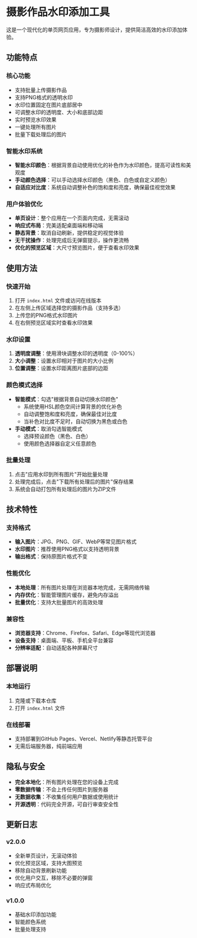# 摄影作品水印添加工具

这是一个现代化的单页网页应用，专为摄影师设计，提供简洁高效的水印添加体验。

## 功能特点

### 核心功能
- 支持批量上传摄影作品
- 支持PNG格式的透明水印
- 水印位置固定在图片底部居中
- 可调整水印的透明度、大小和底部边距
- 实时预览水印效果
- 一键处理所有图片
- 批量下载处理后的图片

### 智能水印系统
- **智能水印颜色**：根据背景自动使用优化的补色作为水印颜色，提高可读性和美观度
- **手动颜色选择**：可以手动选择水印颜色（黑色、白色或自定义颜色）
- **自适应对比度**：系统自动调整补色的饱和度和亮度，确保最佳视觉效果

### 用户体验优化
- **单页设计**：整个应用在一个页面内完成，无需滚动
- **响应式布局**：完美适配桌面端和移动端
- **静态背景**：取消自动刷新，提供稳定的视觉体验
- **无干扰操作**：处理完成后无弹窗提示，操作更流畅
- **优化的预览区域**：大尺寸预览图片，便于查看水印效果

## 使用方法

### 快速开始
1. 打开 `index.html` 文件或访问在线版本
2. 在左侧上传区域选择您的摄影作品（支持多选）
3. 上传您的PNG格式水印图片
4. 在右侧预览区域实时查看水印效果

### 水印设置
1. **透明度调整**：使用滑块调整水印的透明度（0-100%）
2. **大小调整**：设置水印相对于图片的大小比例
3. **位置调整**：设置水印距离图片底部的边距

### 颜色模式选择
- **智能模式**：勾选"根据背景自动切换水印颜色"
  - 系统使用HSL颜色空间计算背景的优化补色
  - 自动调整饱和度和亮度，确保最佳对比度
  - 当补色对比度不足时，自动切换为黑色或白色
- **手动模式**：取消勾选智能模式
  - 选择预设颜色（黑色、白色）
  - 使用颜色选择器自定义任意颜色

### 批量处理
1. 点击"应用水印到所有图片"开始批量处理
2. 处理完成后，点击"下载所有处理后的图片"保存结果
3. 系统会自动打包所有处理后的图片为ZIP文件

## 技术特性

### 支持格式
- **输入图片**：JPG、PNG、GIF、WebP等常见图片格式
- **水印图片**：推荐使用PNG格式以支持透明背景
- **输出格式**：保持原图片格式不变

### 性能优化
- **本地处理**：所有图片处理在浏览器本地完成，无需网络传输
- **内存优化**：智能管理图片缓存，避免内存溢出
- **批量优化**：支持大批量图片的高效处理

### 兼容性
- **浏览器支持**：Chrome、Firefox、Safari、Edge等现代浏览器
- **设备支持**：桌面端、平板、手机全平台兼容
- **分辨率适配**：自动适配各种屏幕尺寸

## 部署说明

### 本地运行
1. 克隆或下载本仓库
2. 打开 `index.html` 文件

### 在线部署
- 支持部署到GitHub Pages、Vercel、Netlify等静态托管平台
- 无需后端服务器，纯前端应用

## 隐私与安全

- **完全本地化**：所有图片处理在您的设备上完成
- **零数据传输**：不会上传任何图片到服务器
- **无数据收集**：不收集任何用户数据或使用统计
- **开源透明**：代码完全开源，可自行审查安全性

## 更新日志

### v2.0.0
- 全新单页设计，无滚动体验
- 优化预览区域，支持大图预览
- 移除自动背景刷新功能
- 优化用户交互，移除不必要的弹窗
- 响应式布局优化

### v1.0.0
- 基础水印添加功能
- 智能颜色系统
- 批量处理支持
